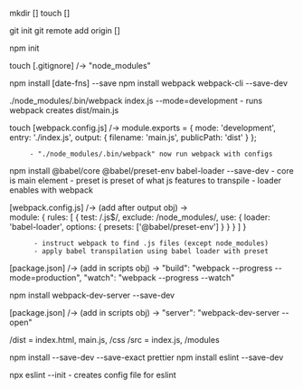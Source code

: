 mkdir []
touch []

git init
git remote add origin []

npm init

touch [.gitignore] /-> 
    "node_modules"

npm install [date-fns] --save
npm install webpack webpack-cli --save-dev

./node_modules/.bin/webpack index.js --mode=development
        - runs webpack creates dist/main.js

touch [webpack.config.js] /-> 
    module.exports = {
      mode: 'development',
      entry: './index.js',
      output: {
      filename: 'main.js',
      publicPath: 'dist'
      }
    };

         - "./node_modules/.bin/webpack" now run webpack with configs 

npm install @babel/core @babel/preset-env babel-loader --save-dev
        - core is main element
        - preset is preset of what js features to transpile
        - loader enables with webpack

[webpack.config.js] /-> (add after output obj) ->    
    module: {
      rules: [
        {
          test: /\.js$/,
          exclude: /node_modules/,
          use: {
            loader: 'babel-loader',
            options: {
              presets: ['@babel/preset-env']
            }
          }
        }
      ]
    }
    
          - instruct webpack to find .js files (except node_modules)
          - apply babel transpilation using babel loader with preset

[package.json] /-> (add in scripts obj) ->
    "build": "webpack --progress --mode=production",
    "watch": "webpack --progress --watch"

npm install webpack-dev-server --save-dev

[package.json] /-> (add in scripts obj) ->
    "server": "webpack-dev-server --open"

/dist = index.html, main.js, /css
/src = index.js, /modules

npm install --save-dev --save-exact prettier
npm install eslint --save-dev

npx eslint --init
        - creates config file for eslint